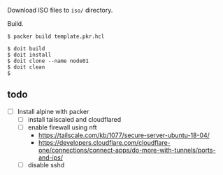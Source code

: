 Download ISO files to `iso/` directory.

Build.

```
$ packer build template.pkr.hcl
```

```
$ doit build
$ doit install
$ doit clone --name node01
$ doit clean
$ 
```

## todo

- [ ] Install alpine with packer
  - [ ] install tailscaled and cloudflared
  - [ ] enable firewall using nft
    - https://tailscale.com/kb/1077/secure-server-ubuntu-18-04/
    - https://developers.cloudflare.com/cloudflare-one/connections/connect-apps/do-more-with-tunnels/ports-and-ips/
  - [ ] disable sshd